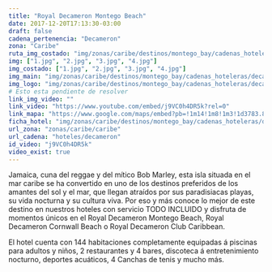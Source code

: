 ```yaml
---
title: "Royal Decameron Montego Beach"
date: 2017-12-20T17:13:30-03:00
draft: false
cadena_pertenencia: "Decameron"
zona: "Caribe"
ruta_img_costado: "img/zonas/caribe/destinos/montego_bay/cadenas_hoteleras/decameron/royal_decameron_montego_beach/imagenes_hotel/"
img: ["1.jpg", "2.jpg", "3.jpg", "4.jpg"]
img_costado: ["1.jpg", "2.jpg", "3.jpg", "4.jpg"]
img_main: "img/zonas/caribe/destinos/montego_bay/cadenas_hoteleras/decameron/royal_decameron_montego_beach/royal_decameron_montego_beach.jpg"
img_logo: "img/zonas/caribe/destinos/montego_bay/cadenas_hoteleras/decameron/royal_decameron_montego_beach/logo_hotel/logo_royal_decameron_montego_beach.jpg"
# Esto esta pendiente de resolver
link_img_video: ""
link_video: "https://www.youtube.com/embed/j9VC0h4DR5k?rel=0"
link_mapa: "https://www.google.com/maps/embed?pb=!1m14!1m8!1m3!1d3783.861228813712!2d-77.92832!3d18.489944!3m2!1i1024!2i768!4f13.1!3m3!1m2!1s0x0%3A0xc8acb1bb779306c7!2sRoyal+Decameron+Montego+Beach!5e0!3m2!1ses!2scl!4v1513801071568"
ficha_hotel: "img/zonas/caribe/destinos/montego_bay/cadenas_hoteleras/decameron/royal_decameron_montego_beach/royal_decameron_montego_beach.pdf"
url_zona: "zonas/caribe/caribe"
url_cadena: "hoteles/decameron"
id_video: "j9VC0h4DR5k"
video_exist: true
---
```

Jamaica, cuna del reggae y del mítico Bob Marley, esta isla situada en el mar caribe se ha convertido en uno de los destinos preferidos de los amantes del sol y el mar, que llegan atraídos por sus paradisiacas playas, su vida nocturna y su cultura viva. Por eso y más conoce lo mejor de este destino en nuestros hoteles con servicio TODO INCLUIDO y disfruta de momentos únicos en el Royal Decameron Montego Beach, Royal Decameron Cornwall Beach o Royal Decameron Club Caribbean.

El hotel cuenta con 144  habitaciones completamente equipadas á piscinas para adultos y niños, 2 restaurantes y 4 bares, discoteca á entretenimiento nocturno, deportes acuáticos, 4 Canchas de tenis  y mucho más.
